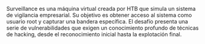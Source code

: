 Surveillance es una máquina virtual creada por HTB que simula un sistema de vigilancia empresarial. Su objetivo es obtener acceso al sistema como usuario root y capturar una bandera específica. El desafío presenta una serie de vulnerabilidades que exigen un conocimiento profundo de técnicas de hacking, desde el reconocimiento inicial hasta la explotación final.
